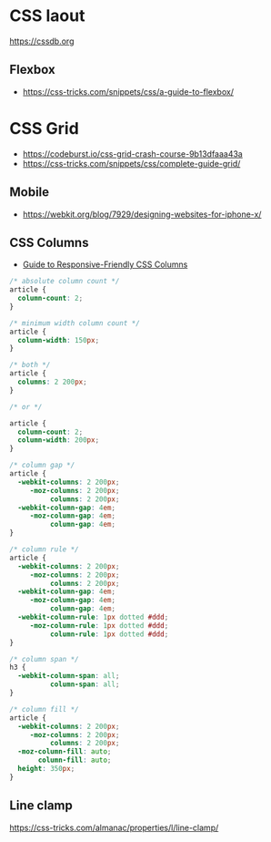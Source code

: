 # CSS laout

https://cssdb.org

## Flexbox

- https://css-tricks.com/snippets/css/a-guide-to-flexbox/

# CSS Grid

- https://codeburst.io/css-grid-crash-course-9b13dfaaa43a
- https://css-tricks.com/snippets/css/complete-guide-grid/


## Mobile

- https://webkit.org/blog/7929/designing-websites-for-iphone-x/

## CSS Columns

- [Guide to Responsive-Friendly CSS Columns](https://css-tricks.com/guide-responsive-friendly-css-columns/)


```css
/* absolute column count */
article {
  column-count: 2;
}
```

```css
/* minimum width column count */
article {
  column-width: 150px;
}
```

```css
/* both */
article {
  columns: 2 200px;
}

/* or */

article {
  column-count: 2;
  column-width: 200px;
}
```


```css
/* column gap */
article {
  -webkit-columns: 2 200px;
     -moz-columns: 2 200px;
          columns: 2 200px;
  -webkit-column-gap: 4em;
     -moz-column-gap: 4em;
          column-gap: 4em;
}
```

```css
/* column rule */
article {
  -webkit-columns: 2 200px;
     -moz-columns: 2 200px;
          columns: 2 200px;
  -webkit-column-gap: 4em;
     -moz-column-gap: 4em;
          column-gap: 4em;
  -webkit-column-rule: 1px dotted #ddd;
     -moz-column-rule: 1px dotted #ddd;
          column-rule: 1px dotted #ddd;
}
```

```css
/* column span */
h3 {
  -webkit-column-span: all;
          column-span: all;
}
```

```css
/* column fill */
article {
  -webkit-columns: 2 200px;
     -moz-columns: 2 200px;
          columns: 2 200px;
  -moz-column-fill: auto;
       column-fill: auto;
  height: 350px;
}
```


## Line clamp

https://css-tricks.com/almanac/properties/l/line-clamp/
